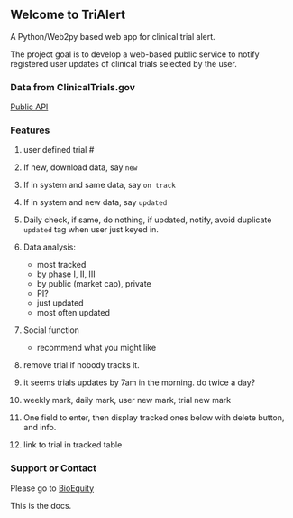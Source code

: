 ## Welcome to TriAlert

A Python/Web2py based web app for clinical trial alert.

The project goal is to develop a web-based public service to notify registered user updates of clinical trials selected by the user.

### Data from ClinicalTrials.gov

[Public API](https://clinicaltrials.gov/ct2/resources/download) 

### Features

1. user defined trial #
2. If new, download data, say `new`
3. If in system and same data, say `on track`
4. If in system and new data, say `updated`
5. Daily check, if same, do nothing, if updated, notify, avoid duplicate `updated` tag when user just keyed in.
6. Data analysis: 
    * most tracked
    * by phase I, II, III
    * by public (market cap), private
    * PI?
    * just updated
    * most often updated
7. Social function
    * recommend what you might like

8. remove trial if nobody tracks it.
9. it seems trials updates by 7am in the morning. do twice a day?
10. weekly mark, daily mark, user new mark, trial new mark
11. One field to enter, then display tracked ones below with delete button, and info.
12. link to trial in tracked table

### Support or Contact

Please go to [BioEquity](http://bioequity.org)

This is the docs.
